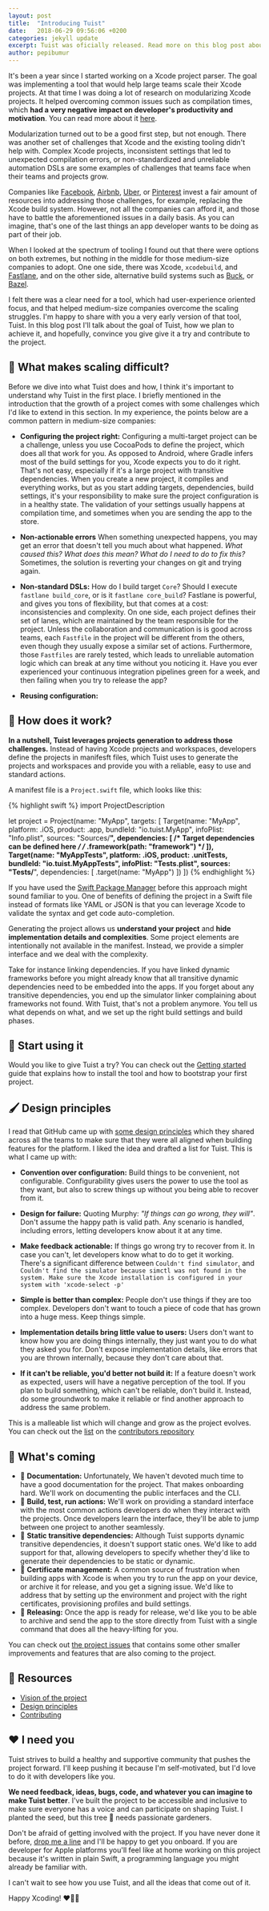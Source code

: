 ```yaml
---
layout: post
title:  "Introducing Tuist"
date:   2018-06-29 09:56:06 +0200
categories: jekyll update
excerpt: Tuist was oficially released. Read more on this blog post about what motivated us to build Tuist and how it can help you scale your Xcode projects.
author: pepibumur
---
```




It's been a year since I started working on a Xcode project parser. The goal was implementing a tool that would help large teams scale their Xcode projects. At that time I was doing a lot of research on modularizing Xcode projects. It helped overcoming common issues such as compilation times, which **had a very negative impact on developer's productivity and motivation**. You can read more about it [here](https://github.com/pepibumur/microfeatures-guidelines).

Modularization turned out to be a good first step, but not enough. There was another set of challenges that Xcode and the existing tooling didn't help with. Complex Xcode projects, inconsistent settings that led to unexpected compilation errors, or non-standardized and unreliable automation DSLs are some examples of challenges that teams face when their teams and projects grow.

Companies like [Facebook](https://facebook.com), [Airbnb](https://medium.com/airbnb-engineering/building-mixed-language-ios-project-with-buck-8a903b0e3e56), [Uber](https://eng.uber.com/ios-monorepo/), or [Pinterest](https://www.youtube.com/watch?v=wewAVF-DVhs) invest a fair amount of resources into addressing those challenges, for example, replacing the Xcode build system. However, not all the companies can afford it, and those have to battle the aforementioned issues in a daily basis. As you can imagine, that's one of the last things an app developer wants to be doing as part of their job.

When I looked at the spectrum of tooling I found out that there were options on both extremes, but nothing in the middle for those medium-size companies to adopt. One one side, there was Xcode, `xcodebuild`, and [Fastlane](https://github.com/fastlane), and on the other side, alternative build systems such as [Buck](https://github.com/facebook/buck), or [Bazel](https://bazel.build).

I felt there was a clear need for a tool, which had user-experience oriented focus, and that helped medium-size companies overcome the scaling struggles. I'm happy to share with you a very early version of that tool, Tuist. In this blog post I'll talk about the goal of Tuist, how we plan to achieve it, and hopefully, convince you give give it a try and contribute to the project.


## 🙉 What makes scaling difficult?

Before we dive into what Tuist does and how, I think it's important to understand why Tuist in the first place. I briefly mentioned in the introduction that the growth of a project comes with some challenges which I'd like to extend in this section. In my experience, the points below are a common pattern in medium-size companies:

- **Configuring the project right:** Configuring a multi-target project can be a challenge, unless you use CocoaPods to define the project, which does all that work for you. As opposed to Android, where Gradle infers most of the build settings for you, Xcode expects you to do it right. That's not easy, especially if it's a large project with transitive dependencies. When you create a new project, it compiles and everything works, but as you start adding targets, dependencies, build settings, it's your responsibility to make sure the project configuration is in a healthy state. The validation of your settings usually happens at compilation time, and sometimes when you are sending the app to the store.

- **Non-actionable errors** When something unexpected happens, you may get an error that doesn't tell you much about what happened. *What caused this?* *What does this mean?* *What do I need to do to fix this?* Sometimes, the solution is reverting your changes on git and trying again. 

- **Non-standard DSLs:** How do I build target `Core`? Should I execute `fastlane build_core`, or is it `fastlane core_build`? Fastlane is powerful, and gives you tons of flexibility, but that comes at a cost: inconsistencies and complexity. On one side, each project defines their set of lanes, which are maintained by the team responsible for the project. Unless the collaboration and communication is is good across teams, each `Fastfile` in the project will be different from the others, even though they usually expose a similar set of actions. Furthermore, those `Fastfiles` are rarely tested, which leads to unreliable automation logic which can break at any time without you noticing it. Have you ever experienced your continuous integration pipelines green for a week, and then failing when you try to release the app?

- **Reusing configuration:**


## 🧠 How does it work?

**In a nutshell, Tuist leverages projects generation to address those challenges.** Instead of having Xcode projects and workspaces, developers define the projects in manifesft files, which Tuist uses to generate the projects and workspaces and provide you with a reliable, easy to use and standard actions.

A manifest file is a `Project.swift` file, which looks like this:

{% highlight swift %}
import ProjectDescription

let project = Project(name: "MyApp",
                      targets: [
                        Target(name: "MyApp",
                               platform: .iOS,
                               product: .app,
                               bundleId: "io.tuist.MyApp",
                               infoPlist: "Info.plist",
                               sources: "Sources/**",
                               dependencies: [
                                    /* Target dependencies can be defined here */
                                    /* .framework(path: "framework") */
                                ]),
                        Target(name: "MyAppTests",
                               platform: .iOS,
                               product: .unitTests,
                               bundleId: "io.tuist.MyAppTests",
                               infoPlist: "Tests.plist",
                               sources: "Tests/**",
                               dependencies: [
                                    .target(name: "MyApp")
                               ])
                      ])
{% endhighlight %}

If you have used the [Swift Package Manager](https://swift.org/package-manager/) before this approach might sound familiar to you. One of benefits of defining the project in a Swift file instead of formats like YAML or JSON is that you can leverage Xcode to validate the syntax and get code auto-completion.

Generating the project allows us **understand your project** and **hide implementation details and complexities**. Some project elements are intentionally not available in the manifest. Instead, we provide a simpler interface and we deal with the complexity.

Take for instance linking dependencies. If you have linked dynamic frameworks before you might already know that all transitive dynamic dependencies need to be embedded into the apps. If you forget about any transitive dependencies, you end up the simulator linker complaining about frameworks not found. With Tuist, that's not a problem anymore. You tell us what depends on what, and we set up the right build settings and build phases. 


<!-- We leverage project generation but we don't limit the project to that. -->

## 📱 Start using it
Would you like to give Tuist a try? You can check out the [Getting started](/guides/1-getting-started) guide that explains how to install the tool and how to bootstrap your first project.

## 🖌 Design principles
I read that GitHub came up with [some design principles](https://ben.balter.com/2015/08/12/the-zen-of-github/) which they shared across all the teams to make sure that they were all aligned when building features for the platform. I liked the idea and drafted a list for Tuist. This is what I came up with:

- **Convention over configuration:** Build things to be convenient, not configurable. Configurability gives users the power to use the tool as they want, but also to screw things up without you being able to recover from it.

- **Design for failure:** Quoting Murphy: *"If things can go wrong, they will"*. Don't assume the happy path is valid path. Any scenario is handled, including errors, letting developers know about it at any time.

- **Make feedback actionable:** If things go wrong try to recover from it. In case you can't, let developers know what to do to get it working. There's a significant difference between `Couldn't find simulator`, and `Couldn't find the simulator because simctl was not found in the system. Make sure the Xcode installation is configured in your system with 'xcode-select -p'`

- **Simple is better than complex:** People don't use things if they are too complex. Developers don't want to touch a piece of code that has grown into a huge mess. Keep things simple.

- **Implementation details bring little value to users:** Users don't want to know how you are doing things internally, they just want you to do what they asked you for. Don't expose implementation details, like errors that you are thrown internally, because they don't care about that.

- **If it can't be reliable, you'd better not build it:** If a feature doesn't work as expected, users will have a negative perception of the tool. If you plan to build something, which can't be reliable, don't build it. Instead, do some groundwork to make it reliable or find another approach to address the same problem.

This is a malleable list which will change and grow as the project evolves. You can check out the [list](https://github.com/tuist/contributors/blob/master/Zen.md) on the [contributors repository](https://github.com/tuist/contributors)

## 🚀 What's coming

- 📃 **Documentation:** Unfortunately, We haven't devoted much time to have a good documentation for the project. That makes onboarding hard. We'll work on documenting the public interfaces and the CLI.
- 🚀 **Build, test, run actions:**  We'll work on providing a standard interface with the most common actions developers do when they interact with the projects. Once developers learn the interface, they'll be able to jump between one project to another seamlessly. 
- 🔀 **Static transitive dependencies:** Although Tuist supports dynamic transitive dependencies, it doesn't support static ones. We'd like to add support for that, allowing developers to specify whether they'd like to generate their dependencies to be static or dynamic.
- 🔑 **Certificate management:** A common source of frustration when building apps with Xcode is when you try to run the app on your device, or archive it for release, and you get a signing issue. We'd like to address that by setting up the environment and project with the right certificates, provisioning profiles and build settings.
- 🛒 **Releasing:** Once the app is ready for release, we'd like you to be able to archive and send the app to the store directly from Tuist with a single command that does all the heavy-lifting for you.

You can check out [the project issues](https://github.com/tuist/tuist/issues) that contains some other smaller improvements and features that are also coming to the project.

## 📒 Resources
- [Vision of the project](https://tuist.io/vision/)
- [Design principles](https://github.com/tuist/contributors/blob/master/Zen.md)
- [Contributing](https://github.com/tuist/contributors/blob/master/Contributing.md)

## ❤️ I need you
Tuist strives to build a healthy and supportive community that pushes the project forward. I'll keep pushing it because I'm self-motivated, but I'd love to do it with developers like you.

**We need feedback, ideas, bugs, code, and whatever you can imagine to make Tuist better**. I've built the project to be accessible and inclusive to make sure everyone has a voice and can participate on shaping Tuist. I planted the seed, but this tree 🌲 needs passionate gardeners.

Don't be afraid of getting involved with the project. If you have never done it before, [drop me a line](mailto:pedro@ppinera.es) and I'll be happy to get you onboard. If you are developer for Apple platforms you'll feel like at home working on this project because it's written in plain Swift, a programming language you might already be familiar with.


I can't wait to see how you use Tuist, and all the ideas that come out of it.

Happy Xcoding! ❤️👩‍💻